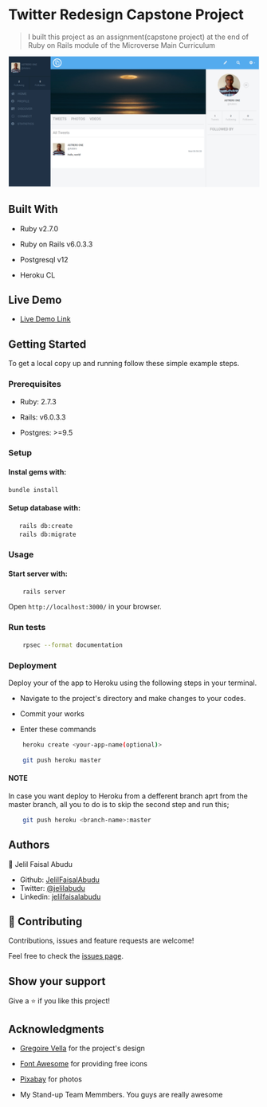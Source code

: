 
# Twitter Redesign Capstone Project

> I built this project as an assignment(capstone project) at the  end of Ruby on Rails module of the  Microverse Main Curriculum

![screenshot](app/assets/images/TwitterRedesign.png)

## Built With

* Ruby v2.7.0

* Ruby on Rails v6.0.3.3

* Postgresql v12

* Heroku CL

## Live Demo

* [Live Demo Link](https://jelil-twitter-redesign.herokuapp.com/)

## Getting Started

To get a local copy up and running follow these simple example steps.

### Prerequisites

* Ruby: 2.7.3

* Rails: v6.0.3.3

* Postgres: >=9.5

### Setup

#### Instal gems with:

```bash
bundle install
```

#### Setup database with:

```bash
   rails db:create
   rails db:migrate
```

### Usage

#### Start server with:

```bash
    rails server
```

Open `http://localhost:3000/` in your browser.

### Run tests

```bash
    rpsec --format documentation
```

### Deployment

Deploy your of the app to Heroku using the following steps in your terminal.

* Navigate to the project's directory and make changes to your codes.

* Commit your works

* Enter these commands

```bash
    heroku create <your-app-name(optional)>
```

```bash
    git push heroku master
```

#### NOTE

In case you want deploy to Heroku from a defferent branch aprt from the master branch,
all you to do is to skip the second step and run this;

```bash
    git push heroku <branch-name>:master
```

## Authors

👤 Jelil Faisal Abudu

* Github: [JelilFaisalAbudu](https://github.com/JelilFaisalAbudu)
* Twitter: [@jelilabudu](https://twitter.com/jelilabudu)
* Linkedin: [jelilfaisalabudu](www.linkedin.com/in/jelilfaisalabudu)

## 🤝 Contributing

Contributions, issues and feature requests are welcome!

Feel free to check the [issues page](https://github.com/JelilFaisalAbudu/twitter-redesign/issues).

## Show your support

Give a ⭐️ if you like this project!

## Acknowledgments

* [Gregoire Vella](https://www.behance.net/gregoirevella) for the project's design

* [Font Awesome](https://fontawesome.com/) for providing free icons

* [Pixabay](https://pixabay.com/) for photos

* My Stand-up Team Memmbers. You guys are really awesome
